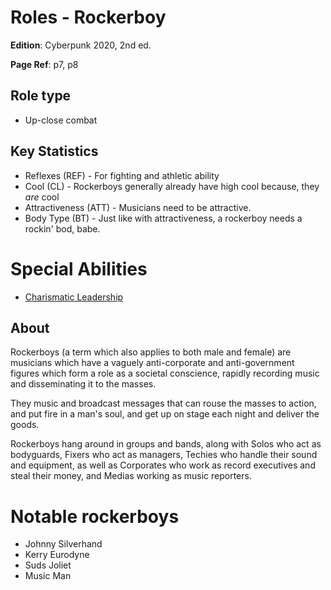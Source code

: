 # Roles - Rockerboy

**Edition**: Cyberpunk 2020, 2nd ed.

**Page Ref**: p7, p8

## Role type
* Up-close combat

## Key Statistics
* Reflexes (REF) - For fighting and athletic ability
* Cool (CL) - Rockerboys generally already have high cool because, they *are* cool
* Attractiveness (ATT) - Musicians need to be attractive.
* Body Type (BT) - Just like with attractiveness, a rockerboy needs a rockin' bod, babe.

# Special Abilities
* [Charismatic Leadership](./../Abilities/SpecialAbility-CharismaticLeadership.md)

## About
Rockerboys (a term which also applies to both male and female) are musicians which have a vaguely anti-corporate and anti-government figures which form a role as a societal conscience, rapidly recording music and disseminating it to the masses. 

They music and broadcast messages that can rouse the masses to action, and put fire in a man's soul, and get up on stage each night and deliver the goods. 

Rockerboys hang around in groups and bands, along with Solos who act as bodyguards, Fixers who act as managers, Techies who handle their sound and equipment, as well as Corporates who work as record executives and steal their money, and Medias working as music reporters.

# Notable rockerboys
* Johnny Silverhand
* Kerry Eurodyne
* Suds Joliet
* Music Man
